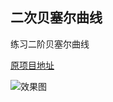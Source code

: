 ## 二次贝塞尔曲线
 练习二阶贝塞尔曲线
 
 [原项目地址](https://github.com/pengMaster/Bezier#二次贝塞尔曲线)
 
![效果图](https://camo.githubusercontent.com/662623e9c03e8084cf3d4fabaf9dcebf4280a977/68747470733a2f2f7773322e73696e61696d672e636e2f6c617267652f303036744b6654636c793166677737666761366e6b673330617930683237697a2e676966)

